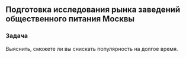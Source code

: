 ## Подготовка исследования рынка заведений общественного питания Москвы
### Задача
Выяснить, сможете ли вы снискать популярность на долгое время.
